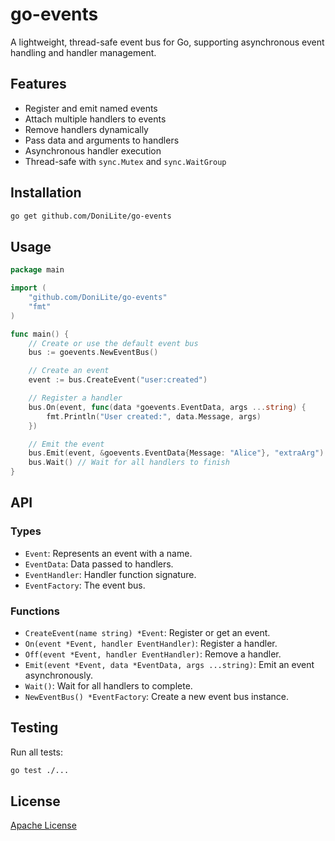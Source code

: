 
# go-events

A lightweight, thread-safe event bus for Go, supporting asynchronous event handling and handler management.

## Features

- Register and emit named events
- Attach multiple handlers to events
- Remove handlers dynamically
- Pass data and arguments to handlers
- Asynchronous handler execution
- Thread-safe with `sync.Mutex` and `sync.WaitGroup`

## Installation

```sh
go get github.com/DoniLite/go-events
```

## Usage

```go
package main

import (
    "github.com/DoniLite/go-events"
    "fmt"
)

func main() {
    // Create or use the default event bus
    bus := goevents.NewEventBus()

    // Create an event
    event := bus.CreateEvent("user:created")

    // Register a handler
    bus.On(event, func(data *goevents.EventData, args ...string) {
        fmt.Println("User created:", data.Message, args)
    })

    // Emit the event
    bus.Emit(event, &goevents.EventData{Message: "Alice"}, "extraArg")
    bus.Wait() // Wait for all handlers to finish
}
```

## API

### Types

- `Event`: Represents an event with a name.
- `EventData`: Data passed to handlers.
- `EventHandler`: Handler function signature.
- `EventFactory`: The event bus.

### Functions

- `CreateEvent(name string) *Event`: Register or get an event.
- `On(event *Event, handler EventHandler)`: Register a handler.
- `Off(event *Event, handler EventHandler)`: Remove a handler.
- `Emit(event *Event, data *EventData, args ...string)`: Emit an event asynchronously.
- `Wait()`: Wait for all handlers to complete.
- `NewEventBus() *EventFactory`: Create a new event bus instance.

## Testing

Run all tests:

```sh
go test ./...
```

## License

[Apache License](./LICENSE)
